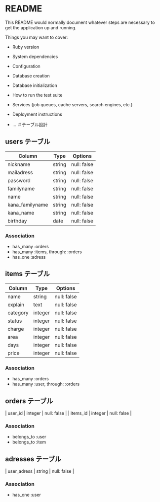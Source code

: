 # README

This README would normally document whatever steps are necessary to get the
application up and running.

Things you may want to cover:

* Ruby version

* System dependencies

* Configuration

* Database creation

* Database initialization

* How to run the test suite

* Services (job queues, cache servers, search engines, etc.)

* Deployment instructions

* ...
＃テーブル設計

## users テーブル

| Column   | Type   | Options     |
| -------- | ------ | ----------- |
| nickname        | string  | null: false |
| mailadress      | string  | null: false |
| password        | string  | null: false |
| familyname      | string  | null: false |
| name            | string  | null: false |
| kana_familyname | string  | null: false |
| kana_name       | string  | null: false |
| birthday        | date    | null: false |

### Association

- has_many :orders
- has_many :items, through: :orders
- has_one :adress

## items テーブル

| Column | Type   | Options     |
| ------ | ------ | ----------- |
| name     | string   | null: false |
| explain  | text     | null: false |
| category | integer  | null: false |
| status   | integer  | null: false |
| charge   | integer  | null: false |
| area     | integer  | null: false |
| days     | integer  | null: false |
| price    | integer  | null: false |

### Association

- has_many :orders
- has_many :user, through: :orders

## orders テーブル
| user_id  | integer | null: false |
| items_id | integer | null: false |

### Association

-  belongs_to :user
-  belongs_to :item 

## adresses テーブル
| user_adress | string | null: false |

### Association

- has_one :user
